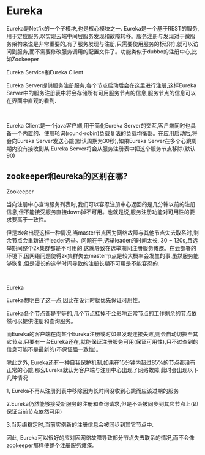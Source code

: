 # Eureka
Eureka是Netfix的一个子模块,也是核心模块之一. Eureka是一个基于REST的服务,用于定位服务,以实现云端中间层服务发现和故障转移。服务注册与发现对于微服务架构来说是非常重要的,有了服务发现与注册,只需要使用服务的标识符,就可以访问到服务,而不需要修改服务调用的配置文件了。功能类似于dubbo的注册中心,比如Zookeeper

Eureka Service和Eureka Client

Eureka Server提供服务注册服务,各个节点启动后会在这里进行注册,这样Eureka Server中的服务注册表中将会存储所有可用服务节点的信息,服务节点的信息可以在界面中直观的看到.

 

Eureka Client是一个java客户端,用于简化Eureka Server的交互,客户端同时也具备一个内置的、使用轮询(round-robin)负载复法的负载均衡器。在应用启动后,将会向Eureka Server发送心跳(默认周期为30秒),如果Eureka Server在多个心跳周期内没有接收到某 Eureka Server将会从服务注册表中把这个服务节点移除(默认90)

## zookeeper和eureka的区别在哪?
Zookeeper

当向注册中心查询服务列表时,我们可以容忍注册中心返回的是几分钟以前的注册信息,但不能接受服务直接down掉不可用。也就是说,服务注册功能对可用性的要求要高于一致性。

但是zk会出现这样一种情况,当master节点因为网络故障与其他节点失去取系时,剩余节点会重新进行leader选举。问题在于,选举leader的时间太长, 30 ~ 120s,且选举期间整个2k集群都是不可用的,这就导致在选举期间注册服务瘫痪。在云部署的环境下,因网络问题使得zk集群失去master节点是较大概率会发生的事,虽然服务能够恢复,但是漫长的选举时间导致的注册长期不可用是不能容忍的.

 

Eureka

Eureka想明白了这一点,因此在设计时就优先保证可用性。

Eureka各个节点都是平等的,几个节点挂掉不会影响正常节点的工作剩余的节点依然可以提供注册和查询服务。

而Eureka的客户端在向某个Eureka注册或时如果发现连接失败,则会自动切换至其它节点,只要有一台Eureka还在,就能保证注册服务可用(保证可用性),只不过查到的信息可能不是最新的(不保证强一致性)。

除此之外, Eureka还有一种自我保护机制,如果在15分钟内超过85%的节点都没有正常的心跳,那么Eureka就认为客户端与注册中心出现了网络故障,此时会出现以下几种情况

1, Eureka不再从注册列表中移除因为长时间没收到心跳而应该过期的服务

2.Eureka仍然能够接受新服务的注册和查询请求,但是不会被同步到其它节点上(即保证当前节点依然可用)

3,当网络稳定时,当前实例新的注册信息会被同步到其它节点中.

因此, Eureka可以很好的应对因网络故障导致部分节点失去联系的情况,而不会像zookeeper那样便整个注册服务瘫痪。
